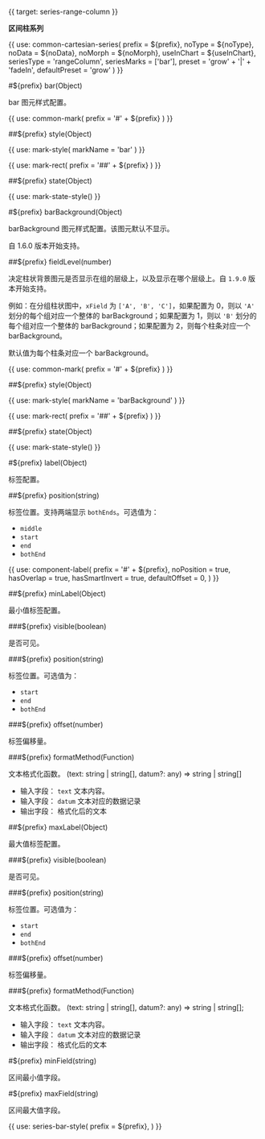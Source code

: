{{ target: series-range-column }}

<!-- IRangeColumnSeriesSpec -->

**区间柱系列**

{{ use: common-cartesian-series(
  prefix = ${prefix},
  noType = ${noType},
  noData = ${noData},
  noMorph = ${noMorph},
  useInChart = ${useInChart},
  seriesType = 'rangeColumn',
  seriesMarks = ['bar'],
  preset = 'grow' + '|' + 'fadeIn',
  defaultPreset = 'grow'
) }}

#${prefix} bar(Object)

bar 图元样式配置。

{{ use: common-mark(
  prefix = '#' + ${prefix}
) }}

##${prefix} style(Object)

{{ use: mark-style(
  markName = 'bar'
) }}

{{ use: mark-rect(
  prefix = '##' + ${prefix}
) }}

##${prefix} state(Object)

{{ use: mark-state-style() }}

#${prefix} barBackground(Object)

barBackground 图元样式配置。该图元默认不显示。

自 1.6.0 版本开始支持。

##${prefix} fieldLevel(number)

决定柱状背景图元是否显示在组的层级上，以及显示在哪个层级上。自 `1.9.0` 版本开始支持。

例如：在分组柱状图中，`xField` 为 `['A', 'B', 'C']`，如果配置为 0，则以 `'A'` 划分的每个组对应一个整体的 barBackground；如果配置为 1，则以 `'B'` 划分的每个组对应一个整体的 barBackground；如果配置为 2，则每个柱条对应一个 barBackground。

默认值为每个柱条对应一个 barBackground。

{{ use: common-mark(
  prefix = '#' + ${prefix}
) }}

##${prefix} style(Object)

{{ use: mark-style(
  markName = 'barBackground'
) }}

{{ use: mark-rect(
  prefix = '##' + ${prefix}
) }}

##${prefix} state(Object)

{{ use: mark-state-style() }}

#${prefix} label(Object)

标签配置。

##${prefix} position(string)

标签位置。支持两端显示 `bothEnds`。可选值为：

- `middle`
- `start`
- `end`
- `bothEnd`

{{ use: component-label(
  prefix = '#' + ${prefix},
  noPosition = true,
  hasOverlap = true,
  hasSmartInvert = true,
  defaultOffset = 0,
) }}

##${prefix} minLabel(Object)

最小值标签配置。

###${prefix} visible(boolean)

是否可见。

###${prefix} position(string)

标签位置。可选值为：

- `start`
- `end`
- `bothEnd`

###${prefix} offset(number)

标签偏移量。

###${prefix} formatMethod(Function)

文本格式化函数。
(text: string | string[], datum?: any) => string | string[]

- 输入字段： `text` 文本内容。
- 输入字段： `datum` 文本对应的数据记录
- 输出字段： 格式化后的文本

##${prefix} maxLabel(Object)

最大值标签配置。

###${prefix} visible(boolean)

是否可见。

###${prefix} position(string)

标签位置。可选值为：

- `start`
- `end`
- `bothEnd`

###${prefix} offset(number)

标签偏移量。

###${prefix} formatMethod(Function)

文本格式化函数。
(text: string | string[], datum?: any) => string | string[];

- 输入字段： `text` 文本内容。
- 输入字段： `datum` 文本对应的数据记录
- 输出字段： 格式化后的文本

#${prefix} minField(string)

区间最小值字段。

#${prefix} maxField(string)

区间最大值字段。

{{
  use: series-bar-style(
    prefix = ${prefix},
  )
}}
